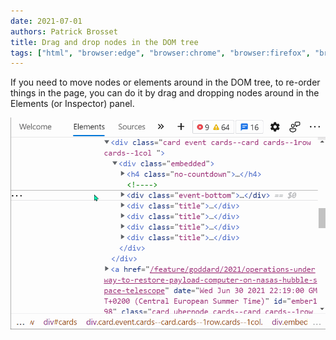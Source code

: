 ```yaml
---
date: 2021-07-01
authors: Patrick Brosset
title: Drag and drop nodes in the DOM tree
tags: ["html", "browser:edge", "browser:chrome", "browser:firefox", "browser:safari"]
---
```

If you need to move nodes or elements around in the DOM tree, to re-order things in the page, you can do it by drag and dropping nodes around in the Elements (or Inspector) panel.

![Animation showing a node being dragged by the mouse in the DOM tree view of the Elements panel in Edge.](/assets/img/drag-drop-dom-nodes.gif)
